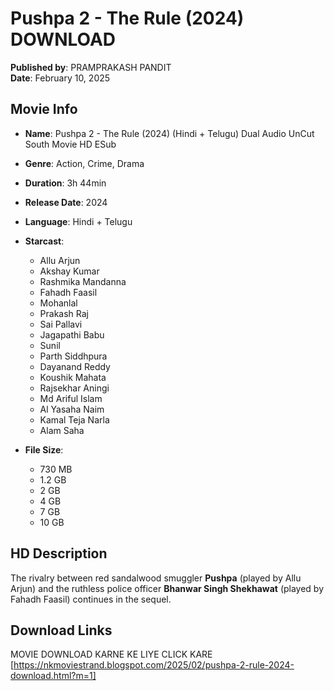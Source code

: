# Pushpa 2 - The Rule (2024) DOWNLOAD

**Published by**: PRAMPRAKASH PANDIT  
**Date**: February 10, 2025

## Movie Info

- **Name**: Pushpa 2 - The Rule (2024) (Hindi + Telugu) Dual Audio UnCut South Movie HD ESub
- **Genre**: Action, Crime, Drama
- **Duration**: 3h 44min
- **Release Date**: 2024
- **Language**: Hindi + Telugu
- **Starcast**:
  - Allu Arjun
  - Akshay Kumar
  - Rashmika Mandanna
  - Fahadh Faasil
  - Mohanlal
  - Prakash Raj
  - Sai Pallavi
  - Jagapathi Babu
  - Sunil
  - Parth Siddhpura
  - Dayanand Reddy
  - Koushik Mahata
  - Rajsekhar Aningi
  - Md Ariful Islam
  - Al Yasaha Naim
  - Kamal Teja Narla
  - Alam Saha

- **File Size**:
  - 730 MB
  - 1.2 GB
  - 2 GB
  - 4 GB
  - 7 GB
  - 10 GB

## HD Description

The rivalry between red sandalwood smuggler **Pushpa** (played by Allu Arjun) and the ruthless police officer **Bhanwar Singh Shekhawat** (played by Fahadh Faasil) continues in the sequel.

## Download Links
MOVIE DOWNLOAD KARNE KE LIYE CLICK KARE [https://nkmoviestrand.blogspot.com/2025/02/pushpa-2-rule-2024-download.html?m=1]
